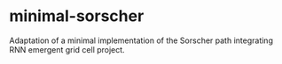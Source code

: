 # minimal-sorscher
Adaptation of a minimal implementation of the Sorscher path integrating RNN emergent grid cell project.
